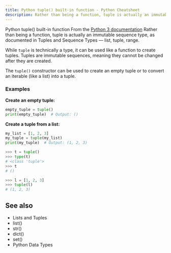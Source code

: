 ```yaml
---
title: Python tuple() built-in function - Python Cheatsheet
description: Rather than being a function, tuple is actually an immutable sequence type, as documented in Tuples and Sequence Types — list, tuple, range.
---
```


<base-title :title="frontmatter.title" :description="frontmatter.description">
Python tuple() built-in function
</base-title>

<base-disclaimer>
  <base-disclaimer-title>
    From the <a target="_blank" href="https://docs.python.org/3/library/functions.html#tuple">Python 3 documentation</a>
  </base-disclaimer-title>
  <base-disclaimer-content>
    Rather than being a function, tuple is actually an immutable sequence type, as documented in Tuples and Sequence Types — list, tuple, range.
  </base-disclaimer-content>
</base-disclaimer>

While `tuple` is technically a type, it can be used like a function to create tuples. Tuples are immutable sequences, meaning they cannot be changed after they are created.

The `tuple()` constructor can be used to create an empty tuple or to convert an iterable (like a list) into a tuple.

### Examples

**Create an empty tuple:**

```python
empty_tuple = tuple()
print(empty_tuple)  # Output: ()
```

**Create a tuple from a list:**

```python
my_list = [1, 2, 3]
my_tuple = tuple(my_list)
print(my_tuple)  # Output: (1, 2, 3)
```



```python
>>> t = tuple()
>>> type(t)
# <class 'tuple'>
>>> t
# ()

>>> l = [1, 2, 3]
>>> tuple(l)
# (1, 2, 3)
```

## See also

- <router-link to="/cheatsheet/lists-and-tuples/">Lists and Tuples</router-link>
- <router-link to="/builtin/list/">list()</router-link>
- <router-link to="/builtin/str/">str()</router-link>
- <router-link to="/builtin/dict/">dict()</router-link>
- <router-link to="/builtin/set/">set()</router-link>
- <router-link to="/blog/python-data-types/">Python Data Types</router-link>
